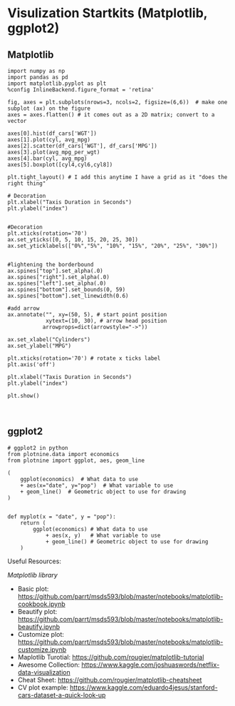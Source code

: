 # Visulization Startkits (Matplotlib, ggplot2)


## Matplotlib
```
import numpy as np
import pandas as pd
import matplotlib.pyplot as plt
%config InlineBackend.figure_format = 'retina'

fig, axes = plt.subplots(nrows=3, ncols=2, figsize=(6,6))  # make one subplot (ax) on the figure
axes = axes.flatten() # it comes out as a 2D matrix; convert to a vector

axes[0].hist(df_cars['WGT'])
axes[1].plot(cyl, avg_mpg)
axes[2].scatter(df_cars['WGT'], df_cars['MPG'])
axes[3].plot(avg_mpg_per_wgt)
axes[4].bar(cyl, avg_mpg)
axes[5].boxplot([cyl4,cyl6,cyl8])

plt.tight_layout() # I add this anytime I have a grid as it "does the right thing"

# Decoration
plt.xlabel("Taxis Duration in Seconds")
plt.ylabel("index")


#Decoration
plt.xticks(rotation='70')
ax.set_yticks([0, 5, 10, 15, 20, 25, 30])
ax.set_yticklabels(["0%","5%", "10%", "15%", "20%", "25%", "30%"])


#lightening the borderbound
ax.spines["top"].set_alpha(.0)
ax.spines["right"].set_alpha(.0)
ax.spines["left"].set_alpha(.0)
ax.spines["bottom"].set_bounds(0, 59)
ax.spines["bottom"].set_linewidth(0.6)

#add arrow
ax.annotate("", xy=(50, 5), # start point position
            xytext=(10, 30), # arrow head position
           arrowprops=dict(arrowstyle="->"))

ax.set_xlabel("Cylinders")
ax.set_ylabel("MPG")

plt.xticks(rotation='70') # rotate x ticks label
plt.axis('off')

plt.xlabel("Taxis Duration in Seconds")
plt.ylabel("index")

plt.show()
```


</br>

## ggplot2
```
# ggplot2 in python
from plotnine.data import economics
from plotnine import ggplot, aes, geom_line

(
    ggplot(economics)  # What data to use
    + aes(x="date", y="pop")  # What variable to use
    + geom_line()  # Geometric object to use for drawing
)


def myplot(x = "date", y = "pop"):
    return (
        ggplot(economics) # What data to use
            + aes(x, y)   # What variable to use
            + geom_line() # Geometric object to use for drawing
    )
```


Useful Resources:

*Matplotlib library*

- Basic plot: https://github.com/parrt/msds593/blob/master/notebooks/matplotlib-cookbook.ipynb
- Beautify plot: https://github.com/parrt/msds593/blob/master/notebooks/matplotlib-beautify.ipynb
- Customize plot: https://github.com/parrt/msds593/blob/master/notebooks/matplotlib-customize.ipynb
- Maplotlib Turotial: https://github.com/rougier/matplotlib-tutorial
- Awesome Collection: https://www.kaggle.com/joshuaswords/netflix-data-visualization
- Cheat Sheet: https://github.com/rougier/matplotlib-cheatsheet
- CV plot example: https://www.kaggle.com/eduardo4jesus/stanford-cars-dataset-a-quick-look-up
